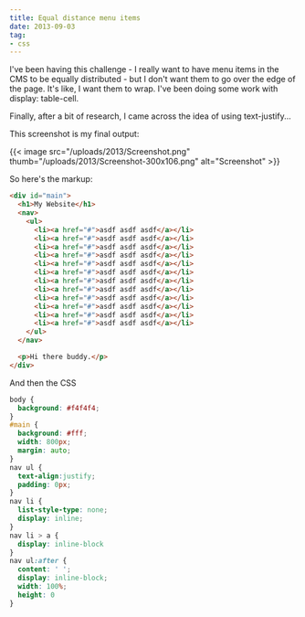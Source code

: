 ```yaml
---
title: Equal distance menu items
date: 2013-09-03
tag:
- css
---
```

I've been having this challenge - I really want to have menu items in the CMS to be equally distributed - but I don't want them to go over the edge of the page.  It's like, I want them to wrap.  I've been doing some work with display: table-cell.

<!--more-->

Finally, after a bit of research, I came across the idea of using text-justify... 

This screenshot is my final output:

{{< image src="/uploads/2013/Screenshot.png" thumb="/uploads/2013/Screenshot-300x106.png" alt="Screenshot" >}}

So here's the markup:

```html
<div id="main">
  <h1>My Website</h1>
  <nav>
    <ul>
      <li><a href="#">asdf asdf asdf</a></li>
      <li><a href="#">asdf asdf asdf</a></li>
      <li><a href="#">asdf asdf asdf</a></li>
      <li><a href="#">asdf asdf asdf</a></li>
      <li><a href="#">asdf asdf asdf</a></li>
      <li><a href="#">asdf asdf asdf</a></li>
      <li><a href="#">asdf asdf asdf</a></li>
      <li><a href="#">asdf asdf asdf</a></li>
      <li><a href="#">asdf asdf asdf</a></li>
      <li><a href="#">asdf asdf asdf</a></li>
      <li><a href="#">asdf asdf asdf</a></li>
      <li><a href="#">asdf asdf asdf</a></li>
    </ul>
  </nav>

  <p>Hi there buddy.</p>
</div>
```

And then the CSS

```css
body {
  background: #f4f4f4;
}
#main {
  background: #fff;
  width: 800px;
  margin: auto;
}
nav ul {
  text-align:justify;
  padding: 0px;
}
nav li {
  list-style-type: none;
  display: inline;
}
nav li > a {
  display: inline-block
}
nav ul:after { 
  content: ' '; 
  display: inline-block; 
  width: 100%; 
  height: 0 
}
```
